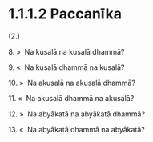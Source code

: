 # 1.1.1.2 Paccanīka

(2.)

8\. »  Na kusalā na kusalā dhammā?

9\. «  Na kusalā dhammā na kusalā?

10\. »  Na akusalā na akusalā dhammā?

11\. «  Na akusalā dhammā na akusalā?

12\. »  Na abyākatā na abyākatā dhammā?

13\. «  Na abyākatā dhammā na abyākatā?
